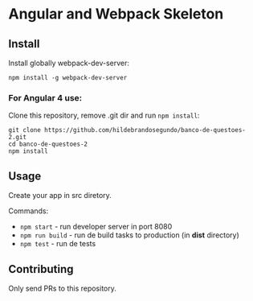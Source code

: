 # Angular and Webpack Skeleton

## Install

Install globally webpack-dev-server:

```
npm install -g webpack-dev-server
```

### For Angular 4 use:

Clone this repository, remove .git dir and run `npm install`:

```
git clone https://github.com/hildebrandosegundo/banco-de-questoes-2.git
cd banco-de-questoes-2
npm install
```

## Usage

Create your app in src diretory.

Commands:

 - `npm start` - run developer server in port 8080
 - `npm run build` - run de build tasks to production (in **dist** directory)
 - `npm test` - run de tests

## Contributing

Only send PRs to this repository.
